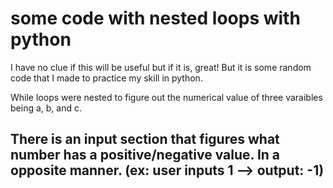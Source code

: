 # some code with nested loops with python

I have no clue if this will be useful but if it is, great! But it is some random code that I made to practice my skill in python. 

 While loops were nested to figure out the numerical value of three varaibles being a, b, and c.


## There is an input section that figures what number has a positive/negative value. In a opposite manner. (ex: user inputs 1 --> output: -1)



